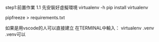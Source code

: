 step1:前置作業
1.1 先安裝好虛擬環境
virtualenv -h
pip install virtualenv

pipfreeze > requirements.txt

如果是用vscode的人可以直接建立
在TERMINAL中輸入：  virtualenv .venv
.venv可以